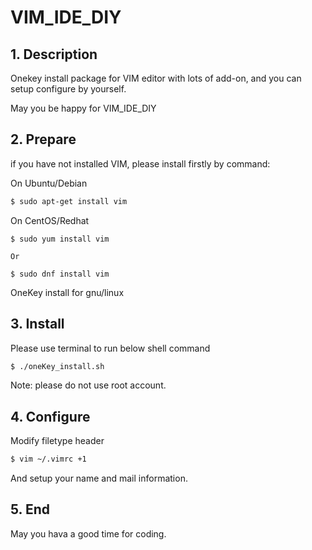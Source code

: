 # VIM_IDE_DIY


## 1. Description

Onekey install package for VIM editor with lots of add-on, and you can setup configure by yourself.

May you be happy for VIM_IDE_DIY


## 2. Prepare

if you have not installed VIM, please install firstly by command:

On Ubuntu/Debian

```sh
$ sudo apt-get install vim
```

On CentOS/Redhat
```
$ sudo yum install vim

Or

$ sudo dnf install vim
```

OneKey install for gnu/linux


## 3. Install

Please use terminal to run below shell command

```sh
$ ./oneKey_install.sh
```

Note: please do not use root account.


## 4. Configure

Modify filetype header

```sh
$ vim ~/.vimrc +1
```

And setup your name and mail information.


## 5. End 



May you hava a good time for coding. 
